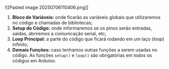 ![[Pasted image 20250706110406.png]]
1. **Bloco de Variáveis:** onde ficarão as variáveis globais que utilizaremos no código e chamadas de bibliotecas;
2. **Setup do Código:** onde informaremos se os pinos serão entradas, saídas, abriremos a comunicação serial, etc;
3. **Loop Principal:** a parte do código que ficará rodando em um laço (_loop_) infinito;
4. **Demais Funções:** caso tenhamos outras funções a serem usadas no código.
As funções `setup()` e `loop()` são obrigatórias em *todos* os códigos em Arduino.